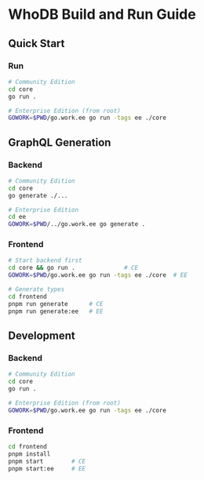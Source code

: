 # WhoDB Build and Run Guide

## Quick Start

### Run
```bash
# Community Edition
cd core
go run .

# Enterprise Edition (from root)
GOWORK=$PWD/go.work.ee go run -tags ee ./core
```

## GraphQL Generation

### Backend
```bash
# Community Edition
cd core
go generate ./...

# Enterprise Edition
cd ee
GOWORK=$PWD/../go.work.ee go generate .
```

### Frontend
```bash
# Start backend first
cd core && go run .              # CE
GOWORK=$PWD/go.work.ee go run -tags ee ./core  # EE

# Generate types
cd frontend
pnpm run generate      # CE
pnpm run generate:ee   # EE
```

## Development

### Backend
```bash
# Community Edition
cd core
go run .

# Enterprise Edition (from root)
GOWORK=$PWD/go.work.ee go run -tags ee ./core
```

### Frontend
```bash
cd frontend
pnpm install
pnpm start        # CE
pnpm start:ee     # EE
```